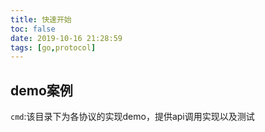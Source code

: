 ```yaml
---
title: 快速开始
toc: false
date: 2019-10-16 21:28:59
tags: [go,protocol]
---
```


## demo案例
`cmd`:该目录下为各协议的实现demo，提供api调用实现以及测试


